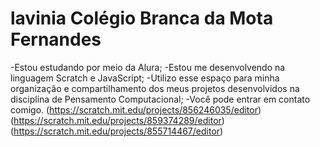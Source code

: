 # lavinia Colégio Branca da Mota Fernandes

-Estou estudando por meio da Alura;
-Estou me desenvolvendo na linguagem Scratch e JavaScript;
-Utilizo esse espaço para minha organização e compartilhamento dos meus projetos desenvolvidos na disciplina de Pensamento Computacional;
-Você pode entrar em contato comigo.
(https://scratch.mit.edu/projects/856246035/editor)
(https://scratch.mit.edu/projects/859374289/editor)
(https://scratch.mit.edu/projects/855714467/editor)
